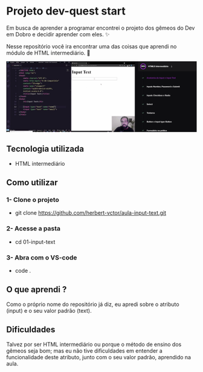 # Projeto dev-quest start
Em busca de aprender a programar encontrei o projeto dos gêmeos do Dev em Dobro e decidir aprender com eles. ✨

Nesse repositório você ira encontrar uma das coisas que aprendi no módulo de HTML intermediário. 🚀

[<img src="./aula-input-text.gif" alt="gif da aula sobre o input text do módulo intermediário de HTML">](https://www.youtube.com/@DevemDobro)

## Tecnologia utilizada
- HTML intermediário

## Como utilizar
### 1- Clone o projeto
- git clone <https://github.com/herbert-vctor/aula-input-text.git>

### 2- Acesse a pasta
- cd 01-input-text

### 3- Abra com o VS-code
- code .

## O que aprendi ?
Como o próprio nome do repositório já diz, eu apredi sobre o atributo (input) e o seu valor padrão (text).

## Dificuldades 
Talvez por ser HTML intermediário ou porque o método de ensino dos gêmeos seja bom; mas eu não tive dificuldades em entender a funcionalidade deste atributo, junto com o seu valor padrão, aprendido na aula.
